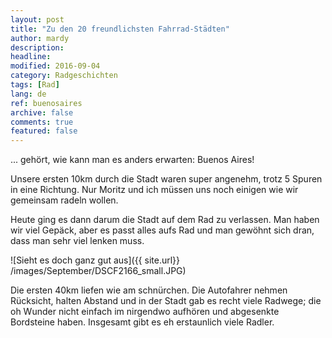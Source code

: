 ```yaml
---
layout: post
title: "Zu den 20 freundlichsten Fahrrad-Städten"
author: mardy
description: 
headline: 
modified: 2016-09-04
category: Radgeschichten
tags: [Rad]
lang: de
ref: buenosaires
archive: false
comments: true
featured: false
---
```


... gehört, wie kann man es anders erwarten: Buenos Aires!

Unsere ersten 10km durch die Stadt waren super angenehm, trotz 5 Spuren in eine Richtung. Nur Moritz und ich müssen uns noch einigen wie wir gemeinsam radeln wollen. 

Heute ging es dann darum die Stadt auf dem Rad zu verlassen. Man haben wir viel Gepäck, aber es passt alles aufs Rad und man gewöhnt sich dran, dass man sehr viel lenken muss.

![Sieht es doch ganz gut aus]({{ site.url}} /images/September/DSCF2166_small.JPG)

Die ersten 40km liefen wie am schnürchen. Die Autofahrer nehmen Rücksicht, halten Abstand und in der Stadt gab es recht viele Radwege; die oh Wunder nicht einfach im nirgendwo aufhören und abgesenkte Bordsteine haben. Insgesamt gibt es eh erstaunlich viele Radler.



